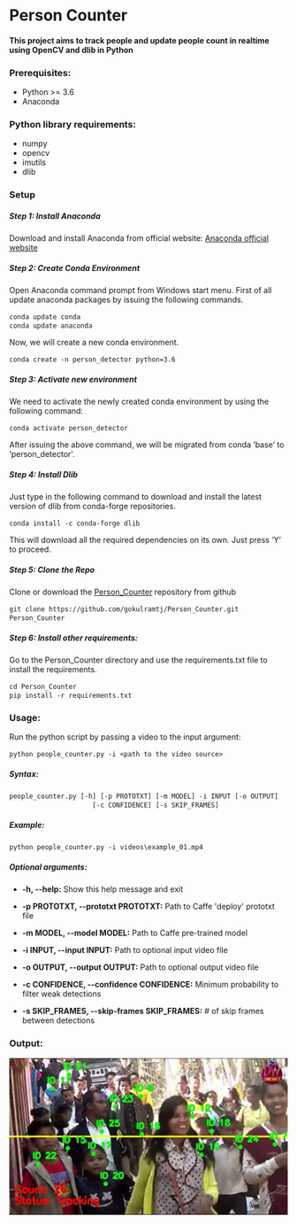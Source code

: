 # Person Counter
#### This project aims to track people and update people count in realtime using OpenCV and dlib in Python

### Prerequisites:

- Python >= 3.6
- Anaconda

### Python library requirements:

- numpy
- opencv
- imutils
- dlib

### Setup

##### Step 1: Install Anaconda

Download and install Anaconda from official website: [Anaconda official website][anaconda]

##### Step 2: Create Conda Environment

Open Anaconda command prompt from Windows start menu. First of all update anaconda packages by issuing the following commands.

    conda update conda
    conda update anaconda

Now, we will create a new conda environment.

	conda create -n person_detector python=3.6

##### Step 3: Activate new environment

We need to activate the newly created conda environment by using the following command:

	conda activate person_detector

After issuing the above command, we will be migrated from conda ‘base’ to ‘person_detector'.

##### Step 4: Install Dlib

Just type in the following command to download and install the latest version of dlib from conda-forge repositories.

	conda install -c conda-forge dlib

This will download all the required dependencies on its own. Just press ‘Y’ to proceed.

##### Step 5: Clone the Repo

Clone or download the [Person_Counter][repo] repository from github

	git clone https://github.com/gokulramtj/Person_Counter.git Person_Counter

##### Step 6: Install other requirements:

Go to the Person_Counter directory and use the requirements.txt file to install the requirements.

	cd Person_Counter
	pip install -r requirements.txt

### Usage:

Run the python script by passing a video to the input argument:

	python people_counter.py -i <path to the video source>

##### Syntax:

	people_counter.py [-h] [-p PROTOTXT] [-m MODEL] -i INPUT [-o OUTPUT]
                         [-c CONFIDENCE] [-s SKIP_FRAMES]

##### Example:

	python people_counter.py -i videos\example_01.mp4

##### Optional arguments:

- **-h, --help:** Show this help message and exit

- **-p PROTOTXT, --prototxt PROTOTXT:** Path to Caffe 'deploy' prototxt file

- **-m MODEL, --model MODEL:** Path to Caffe pre-trained model

- **-i INPUT, --input INPUT:** Path to optional input video file

- **-o OUTPUT, --output OUTPUT:** Path to optional output video file

- **-c CONFIDENCE, --confidence CONFIDENCE:** Minimum probability to filter weak detections

- **-s SKIP_FRAMES, --skip-frames SKIP_FRAMES:** # of skip frames between detections

### Output:

![](images/example.png)

[repo]: https://github.com/gokulramtj/Person_Counter "Person_Counter Github repo"
[anaconda]: https://www.anaconda.com/distribution/#download-section "Download Anaconda "
